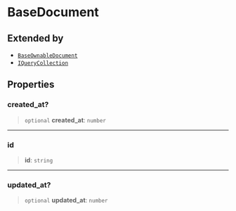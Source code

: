 # BaseDocument

## Extended by

- [`BaseOwnableDocument`](BaseOwnableDocument.md)
- [`IQueryCollection`](../../state/collection.interfaces/interfaces/IQueryCollection.md)

## Properties

### created\_at?

> `optional` **created\_at**: `number`

***

### id

> **id**: `string`

***

### updated\_at?

> `optional` **updated\_at**: `number`
